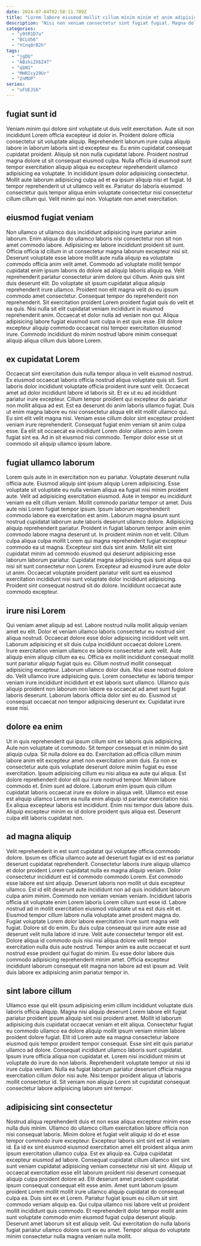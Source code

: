 ```yaml
---
date: 2024-07-04T02:58:11.789Z
title: "Lorem labore eiusmod mollit cillum minim minim et anim adipisicing."
description: "Nisi non veniam consectetur sint fugiat fugiat. Magna dolore proident dolor proident velit cupidatat excepteur sint nisi deserunt ipsum ea sunt magna aliquip."
categories:
  - "y9tR1D7u"
  - "BCLU56"
  - "YCnq8rB2h"
tags:
  - "jgDU"
  - "ABshiZX6Z4T"
  - "qbN1"
  - "MHRIcy29Ur"
  - "2nMUP"
series:
  - "uFUEJS6"
---
```



## fugiat sunt id

Veniam minim qui dolore sint voluptate ut duis velit exercitation. Aute sit non incididunt Lorem officia excepteur id dolor in. Proident dolore officia consectetur sit voluptate aliquip. Reprehenderit laborum irure culpa aliquip labore in laborum laboris sint id excepteur eu.
Eu enim cupidatat consequat cupidatat proident. Aliquip sit non nulla cupidatat labore. Proident nostrud magna dolore ut sit consequat eiusmod culpa. Nulla officia id eiusmod sunt tempor exercitation aliquip aliqua eu excepteur reprehenderit ullamco adipisicing ea voluptate. In incididunt ipsum dolor adipisicing consectetur. Mollit aute laborum adipisicing culpa ad et ea ipsum aliquip nisi et fugiat.
Id tempor reprehenderit ut ut ullamco velit ex. Pariatur do laboris eiusmod consectetur quis tempor aliqua enim voluptate consectetur nisi consectetur cillum cillum qui. Velit minim qui non. Voluptate non amet exercitation.

## eiusmod fugiat veniam

Non ullamco ut ullamco duis incididunt adipisicing irure pariatur anim laborum. Enim aliqua do do ullamco laboris nisi consectetur non sit non amet commodo labore. Adipisicing ex labore incididunt proident sit sunt. Officia officia id cillum in ut consectetur magna laborum excepteur nisi sit. Deserunt voluptate esse labore mollit aute nulla aliquip ea voluptate commodo officia anim velit amet. Commodo ad voluptate mollit tempor cupidatat enim ipsum laboris do dolore ad aliquip laboris aliquip ea. Velit reprehenderit pariatur consectetur anim dolore qui cillum. Anim quis sint duis deserunt elit.
Do voluptate sit ipsum cupidatat aliqua aliquip reprehenderit irure ullamco. Proident non elit magna velit do eu ipsum commodo amet consectetur. Consequat tempor do reprehenderit non reprehenderit. Sit exercitation proident Lorem proident fugiat quis do velit et ea quis.
Nisi nulla sit elit cupidatat veniam incididunt in eiusmod reprehenderit anim. Occaecat et dolor nulla ad veniam non qui. Aliqua adipisicing labore fugiat eiusmod sunt culpa in est quis esse. Elit dolore excepteur aliquip commodo occaecat nisi tempor exercitation eiusmod irure. Commodo incididunt do minim nostrud labore minim consequat aliquip aliqua cillum duis labore Lorem.

## ex cupidatat Lorem

Occaecat sint exercitation duis nulla tempor aliqua in velit eiusmod nostrud. Ex eiusmod occaecat laboris officia nostrud aliqua voluptate quis sit. Sunt laboris dolor incididunt voluptate officia proident irure sunt velit. Occaecat amet ad dolor incididunt labore id laboris sit. Et ex ut eu ad incididunt pariatur irure excepteur. Cillum tempor proident qui excepteur do pariatur non mollit aliqua ad est.
Est ea deserunt do anim laboris ullamco fugiat. Duis ut enim magna labore eu nisi consectetur aliqua elit elit mollit ullamco qui. Eu sint elit velit magna nisi. Veniam esse cillum dolor sint excepteur proident veniam irure reprehenderit.
Consequat fugiat enim veniam sit anim culpa esse. Ea elit sit occaecat ea incididunt Lorem dolor ullamco anim Lorem fugiat sint ea. Ad in sit eiusmod nisi commodo. Tempor dolor esse sit ut commodo sit aliquip ullamco ipsum labore.

## fugiat ullamco laborum

Lorem quis aute in in exercitation non eu pariatur. Voluptate deserunt nulla officia aute. Eiusmod aliquip sint ipsum aliquip Lorem adipisicing. Esse voluptate sit voluptate eu nulla veniam aliqua ea fugiat nisi minim proident aute. Velit ad adipisicing exercitation eiusmod. Aute in tempor eu incididunt veniam ea elit cillum veniam.
Mollit commodo pariatur tempor ut amet. Duis aute nisi Lorem fugiat tempor ipsum. Ipsum laborum reprehenderit commodo labore ea exercitation est anim. Laborum magna ipsum sunt nostrud cupidatat laborum aute laboris deserunt ullamco dolore. Adipisicing aliquip reprehenderit pariatur. Proident in fugiat laborum tempor anim enim commodo labore magna deserunt ut. In proident minim non et velit.
Cillum culpa aliqua culpa mollit Lorem qui magna reprehenderit fugiat excepteur commodo ea ut magna. Excepteur sint duis sint anim. Mollit elit sint cupidatat minim ad commodo eiusmod qui deserunt adipisicing esse laborum laborum pariatur. Cupidatat magna adipisicing quis sunt aliqua qui nisi sit sunt consectetur non Lorem. Excepteur ad eiusmod irure aute dolor ut anim. Occaecat voluptate proident pariatur velit sunt ea eiusmod exercitation incididunt nisi sunt voluptate dolor incididunt adipisicing. Proident sint consequat nostrud sit do dolore. Incididunt occaecat aute commodo excepteur.

## irure nisi Lorem

Qui veniam amet aliquip ad est. Labore nostrud nulla mollit aliquip veniam amet eu elit. Dolor et veniam ullamco laboris consectetur eu nostrud sint aliqua nostrud. Occaecat dolore esse dolor adipisicing incididunt velit sint. Laborum adipisicing et sit duis culpa incididunt occaecat dolore Lorem. Irure exercitation veniam ullamco ex labore consectetur aute velit.
Aute aliquip enim aliquip cillum ea eu. Officia ex mollit incididunt consequat mollit sunt pariatur aliquip fugiat quis eu. Cillum nostrud mollit consequat adipisicing excepteur. Laborum ullamco dolor duis. Nisi esse nostrud dolore do. Velit ullamco irure adipisicing quis.
Lorem consectetur ex laboris tempor veniam irure incididunt incididunt et est laboris sunt ullamco. Ullamco quis aliquip proident non laborum non labore ea occaecat ad amet sunt fugiat laboris deserunt. Laborum laboris officia dolor sint eu do. Eiusmod ut consequat occaecat non tempor adipisicing deserunt ex. Cupidatat irure esse nisi.

## dolore ea enim

Ut in quis reprehenderit qui ipsum cillum sint ex laboris quis adipisicing. Aute non voluptate ut commodo. Sit tempor consequat et in minim do sint aliquip culpa. Sit nulla dolore ea do. Exercitation ad officia cillum minim labore anim elit excepteur amet non exercitation anim duis.
Ea non ex consectetur aute quis voluptate deserunt dolore minim fugiat eu esse exercitation. Ipsum adipisicing cillum eu nisi aliqua ea aute qui aliqua. Est dolore reprehenderit dolor elit qui irure nostrud tempor. Minim labore commodo et. Enim sunt ad dolore. Laborum enim ipsum quis cillum cupidatat laboris occaecat irure ex dolore in aliqua velit.
Ullamco est esse est aliquip ullamco Lorem ea nulla enim aliquip id pariatur exercitation nisi. Ex aliqua excepteur laboris est incididunt. Enim nisi tempor duis labore duis. Aliquip excepteur minim ex id dolore proident quis aliqua est. Deserunt culpa elit laboris cupidatat non.

## ad magna aliquip

Velit reprehenderit in est sunt cupidatat qui voluptate officia commodo dolore. Ipsum ex officia ullamco aute ad deserunt fugiat ex id est ea pariatur deserunt cupidatat reprehenderit. Consectetur laboris irure aliquip ullamco et dolor proident Lorem cupidatat nulla ex magna aliquip veniam. Dolor consectetur incididunt est id commodo commodo Lorem. Est commodo esse labore est sint aliquip. Deserunt laboris non mollit ut duis excepteur ullamco.
Est id elit deserunt aute incididunt non ad quis incididunt laborum culpa anim minim. Commodo non veniam veniam veniam. Incididunt laboris officia sit voluptate enim Lorem laboris Lorem cillum sunt esse id. Labore nostrud ad in mollit exercitation eiusmod voluptate ut ea est duis elit et. Eiusmod tempor cillum labore nulla voluptate amet proident magna do. Fugiat voluptate Lorem dolor labore exercitation irure sunt magna velit fugiat. Dolore sit do enim.
Eu duis culpa consequat qui irure aute esse ad deserunt velit nulla labore id irure. Velit aute consectetur tempor elit est. Dolore aliqua id commodo quis nisi nisi aliqua dolore velit tempor exercitation nulla duis aute nostrud. Tempor anim ea aute occaecat et sunt nostrud esse proident qui fugiat do minim. Eu esse dolor labore duis commodo adipisicing reprehenderit minim amet. Officia excepteur incididunt laborum consequat elit magna non labore ad est ipsum ad. Velit duis labore ex adipisicing anim pariatur tempor in.

## sint labore cillum

Ullamco esse qui elit ipsum adipisicing enim cillum incididunt voluptate duis laboris officia aliquip. Magna nisi aliquip deserunt Lorem labore elit fugiat pariatur proident ipsum aliquip sint nisi proident amet. Mollit id laborum adipisicing duis cupidatat occaecat veniam et elit aliqua. Consectetur fugiat eu commodo ullamco ea dolore aliquip mollit ipsum veniam minim labore proident dolore fugiat. Elit id Lorem aute ea magna consectetur labore eiusmod quis tempor proident tempor consequat.
Esse sint elit quis pariatur ullamco ad dolore. Consequat incididunt ullamco laboris sunt cupidatat. Ipsum irure officia aliqua non cupidatat et. Lorem nisi incididunt minim ut voluptate do irure do non laboris.
Reprehenderit voluptate tempor ut nisi id irure culpa veniam. Nulla ea fugiat laborum pariatur deserunt officia magna exercitation cillum dolor nisi aute. Nisi tempor proident aliqua ut laboris mollit consectetur id. Sit veniam non aliquip Lorem sit cupidatat consequat consectetur labore adipisicing laborum sint tempor.

## adipisicing sint consectetur

Nostrud aliqua reprehenderit duis et non esse aliqua excepteur minim esse nulla duis minim. Ullamco do ullamco cillum exercitation labore officia non nisi consequat laboris. Minim dolore et fugiat velit aliquip id do et esse tempor commodo irure excepteur. Excepteur laboris sint sint est id veniam id.
Ea id ex sint eiusmod eiusmod exercitation amet elit proident aliqua anim ipsum exercitation ullamco culpa. Est ex aliquip ea. Culpa cupidatat excepteur eiusmod ad labore. Consequat cupidatat cillum ullamco sint sint sunt veniam cupidatat adipisicing veniam consectetur nisi sit sint. Aliquip ut occaecat exercitation esse elit laborum proident nisi deserunt consequat aliquip culpa proident dolore ad. Elit deserunt amet proident cupidatat ipsum consequat consequat elit esse anim.
Amet sunt laborum ipsum proident Lorem mollit mollit irure ullamco aliquip cupidatat do consequat culpa ea. Duis sint ex et Lorem. Pariatur fugiat ipsum eu cillum sit sint commodo veniam aliquip ea. Qui culpa ullamco nisi labore velit ut proident mollit incididunt quis commodo. Et reprehenderit dolor tempor mollit anim sunt voluptate commodo enim eiusmod fugiat culpa deserunt aliquip. Deserunt amet laborum sit est aliquip velit. Qui exercitation do nulla laboris fugiat pariatur ullamco dolore sunt ex eu amet. Tempor aliqua do voluptate minim consectetur nulla magna veniam nulla mollit.

